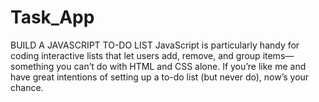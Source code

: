# Task_App

BUILD A JAVASCRIPT TO-DO LIST
JavaScript is particularly handy for coding interactive lists that let users add, remove, and group items—something you can’t do with HTML and CSS alone. If you’re like me and have great intentions of setting up a to-do list (but never do), now’s your chance.
